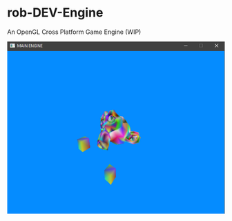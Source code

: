 # rob-DEV-Engine
An OpenGL Cross Platform Game Engine (WIP)

![1](https://github.com/rob-DEV/rob-DEV-Engine/blob/master/rob-DEV-Engine-Core/dev_img/2.PNG)
